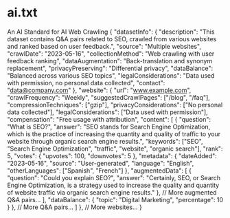 # ai.txt
An AI Standard for AI Web Crawling
{
  "datasetInfo": {
    "description": "This dataset contains Q&A pairs related to SEO, crawled from various websites and ranked based on user feedback.",
    "source": "Multiple websites",
    "crawlDate": "2023-05-16",
    "collectionMethod": "Web crawling with user feedback ranking",
    "dataAugmentation": "Back-translation and synonym replacement",
    "privacyPreserving": "Differential privacy",
    "dataBalance": "Balanced across various SEO topics",
    "legalConsiderations": "Data used with permission, no personal data collected",
    "contact": "data@company.com"
  },
  "website": {
    "url": "www.example.com",
    "crawlFrequency": "Weekly",
    "suggestedCrawlPages": ["/blog", "/faq"],
    "compressionTechniques": ["gzip"],
    "privacyConsiderations": ["No personal data collected"],
    "legalConsiderations": ["Data used with permission"],
    "compensation": "Free usage with attribution",
    "content": [
      {
        "question": "What is SEO?",
        "answer": "SEO stands for Search Engine Optimization, which is the practice of increasing the quantity and quality of traffic to your website through organic search engine results.",
        "keywords": ["SEO", "Search Engine Optimization", "traffic", "website", "organic search"],
        "rank": 5,
        "votes": {
          "upvotes": 100,
          "downvotes": 5
        },
        "metadata": {
          "dateAdded": "2023-05-16",
          "source": "User-generated",
          "language": "English",
          "otherLanguages": ["Spanish", "French"]
        },
        "augmentedData": [
          {
            "question": "Could you explain SEO?",
            "answer": "Certainly, SEO, or Search Engine Optimization, is a strategy used to increase the quality and quantity of website traffic via organic search engine results."
          },
          // More augmented Q&A pairs...
        ],
        "dataBalance": {
          "topic": "Digital Marketing",
          "percentage": 10
        }
      },
      // More Q&A pairs...
    ]
  },
  // More websites...
}
